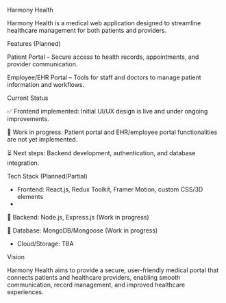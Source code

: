 Harmony Health

Harmony Health is a medical web application designed to streamline healthcare management for both patients and providers.

Features (Planned)

Patient Portal – Secure access to health records, appointments, and provider communication.

Employee/EHR Portal – Tools for staff and doctors to manage patient information and workflows.

Current Status

✅ Frontend implemented: Initial UI/UX design is live and under ongoing improvements.

🔄 Work in progress: Patient portal and EHR/employee portal functionalities are not yet implemented.

⏳ Next steps: Backend development, authentication, and database integration.

Tech Stack (Planned/Partial)

- Frontend: React.js, Redux Toolkit, Framer Motion, custom CSS/3D elements
- 
🔄 Backend: Node.js, Express.js (Work in progress)

🔄 Database: MongoDB/Mongoose (Work in progress)

- Cloud/Storage: TBA

Vision

Harmony Health aims to provide a secure, user-friendly medical portal that connects patients and healthcare providers, enabling smooth communication, record management, and improved healthcare experiences.
